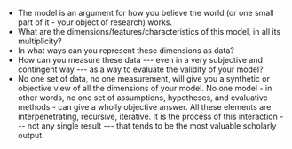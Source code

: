 - The model is an argument for how you believe the world (or one small part of it - your object of research) works.
- What are the dimensions/features/characteristics of this model, in all its multiplicity?
- In what ways can you represent these dimensions as data?
- How can you measure these data --- even in a very subjective and contingent way --- as a way to evaluate the validity of your model?
- No one set of data, no one measurement, will give you a synthetic or objective view of all the dimensions of your model. No one model - in other words, no one set of assumptions, hypotheses, and evaluative methods - can give a wholly objective answer. All these elements are interpenetrating, recursive, iterative. It is the process of this interaction --- not any single result --- that tends to be the most valuable scholarly output.
